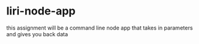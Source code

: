 # liri-node-app
this assignment will be a command line node app that takes in parameters and gives you back data
